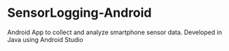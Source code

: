 # SensorLogging-Android
 Android App to collect and analyze smartphone sensor data. Developed in Java using Android Studio

